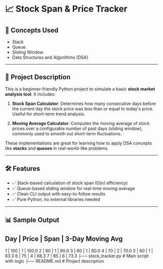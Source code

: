 # 📈 Stock Span & Price Tracker

## 🧠 Concepts Used
- Stack
- Queue
- Sliding Window
- Data Structures and Algorithms (DSA)

---

## 🚀 Project Description

This is a beginner-friendly Python project to simulate a basic **stock market analysis tool**. It includes:

1. **Stock Span Calculator**: Determines how many consecutive days before the current day the stock price was less than or equal to today's price. Useful for short-term trend analysis.

2. **Moving Average Calculator**: Computes the moving average of stock prices over a configurable number of past days (sliding window), commonly used to smooth out short-term fluctuations.

These implementations are great for learning how to apply DSA concepts like **stacks** and **queues** in real-world-like problems.

---

## 🛠 Features

- ✅ Stack-based calculation of stock span (O(n) efficiency)
- ✅ Queue-based sliding window for real-time moving average
- ✅ Clean CLI output with easy-to-follow results
- ✅ Pure Python, no external libraries needed

---

## 📊 Sample Output
Day | Price | Span | 3-Day Moving Avg
----------------------------------------
  1 |   100 |    1 |            100.0
  2 |    80 |    1 |             90.0
  3 |    60 |    1 |             80.0
  4 |    70 |    2 |             70.0
  5 |    60 |    1 |             63.3
  6 |    75 |    4 |             68.3
  7 |    85 |    6 |             73.3
├── stock_tracker.py       # Main script with logic
├── README.md              # Project description




